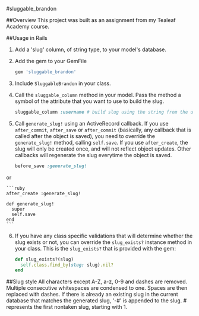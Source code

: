 #sluggable_brandon

##Overview
This project was built as an assignment from my Tealeaf Academy course.

##Usage in Rails
1. Add a 'slug' column, of string type,  to your model's database.
2. Add the gem to your GemFile

    ```ruby
    gem 'sluggable_brandon'
    ```
    
3. Include `SluggableBrandon` in your class.
4. Call the `sluggable_column` method in your model. Pass the method a symbol of the attribute that you want to use to build the slug.

    ```ruby
    sluggable_column :username # build slug using the string from the username column
    ```
5. Call `generate_slug!` using an ActiveRecord callback. If you use `after_commit`, `after_save` or `after_commit` (basically, any callback that is called after the object is saved), you need to override the `generate_slug!` method, calling `self.save`. If you use `after_create`, the slug will only be created once, and will not reflect object updates. Other callbacks will regenerate the slug everytime the object is saved.

    ```ruby
    before_save :generate_slug!
    ```
or

    ```ruby
    after_create :generate_slug!

    def generate_slug!
      super
      self.save
    end
    ```
    
6. If you have any class specific validations that will determine whether the slug exists or not, you can override the `slug_exists?` instance method in your class. This is the `slug_exists?` that is provided with the gem:

    ```ruby
    def slug_exists?(slug)
      self.class.find_by(slug: slug).nil?
    end
    ```

##Slug style
All characters except A-Z, a-z, 0-9 and dashes are removed. Multiple consecutive whitespaces are condensed to one. Spaces are then replaced with dashes. If there is already an existing slug in the current database that matches the generated slug, '-#' is appended to the slug. # represents the first nontaken slug, starting with 1.
